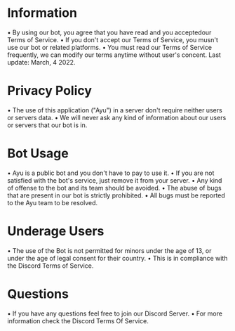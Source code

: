 # Information
• By using our bot, you agree that you have read and you acceptedour Terms of Service.
• If you don't accept our Terms of Service, you musn't use our bot or related platforms.
• You must read our Terms of Service frequently, we can modify our terms anytime without user's concent. Last update: March, 4 2022.

# Privacy Policy
• The use of this application ("Ayu") in a server don't require neither users or servers data. • We will never ask any kind of information about our users or servers that our bot is in.

# Bot Usage
• Ayu is a public bot and you don't have to pay to use it.
• If you are not satisfied with the bot's service, just remove it from your server.
• Any kind of offense to the bot and its team should be avoided.
• The abuse of bugs that are present in our bot is strictly prohibited.
• All bugs must be reported to the Ayu team to be resolved.

# Underage Users
• The use of the Bot is not permitted for minors under the age of 13, or under the age of legal consent for their country.
• This is in compliance with the Discord Terms of Service.

# Questions
• If you have any questions feel free to join our Discord Server.
• For more information check the Discord Terms Of Service.
